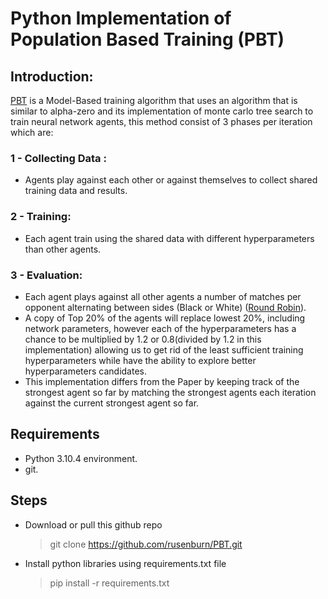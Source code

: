 # Python Implementation of Population Based Training (PBT)
## Introduction:
[PBT](https://arxiv.org/abs/2003.06212) is a Model-Based training algorithm that uses an algorithm that is similar to alpha-zero and its implementation of monte carlo tree search to train neural network agents, this method consist of 3 phases per iteration which are:
### 1 - Collecting Data :
* Agents play against each other or against themselves to collect shared training data and results.
### 2 - Training:
* Each agent train using the shared data with different hyperparameters than other agents.
### 3 - Evaluation:
* Each agent plays against all other agents a number of matches per opponent alternating between sides (Black or White) ([Round Robin](https://en.wikipedia.org/wiki/Round-robin_tournament)).
* A copy of Top 20% of the agents will replace lowest 20%, including network parameters, however each of the hyperparameters has a chance to be multiplied by 1.2 or 0.8(divided by 1.2 in this implementation) allowing us to get rid of the least sufficient training hyperparameters while have the ability to explore better hyperparameters candidates.
* This implementation differs from the Paper by keeping track of the strongest agent so far by matching the strongest agents each iteration against the current strongest agent so far.

## Requirements
* Python 3.10.4 environment.
* git.

## Steps
* Download or pull this github repo
    >git clone https://github.com/rusenburn/PBT.git
* Install python libraries using requirements.txt file
    >pip install -r requirements.txt
